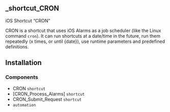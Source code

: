 ## _shortcut_CRON
iOS Shortcut “CRON”

CRON is a shortcut that uses iOS Alarms as a job scheduler (like the Linux command `cron`). It can run shortcuts at a date/time in the future, run them repeatedly (x times, or until {date}), use runtime parameters and predefined definitions.

## Installation
### Components
- CRON `shortcut`
- [CRON_Process_Alarms] `shortcut`
- CRON_Submit_Request `shortcut`
- `automation` 

